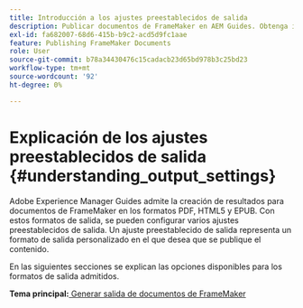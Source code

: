```yaml
---
title: Introducción a los ajustes preestablecidos de salida
description: Publicar documentos de FrameMaker en AEM Guides. Obtenga información sobre cómo generar resultados para documentos de FrameMaker en los formatos PDF, HTML5 y EPUB.
exl-id: fa682007-68d6-415b-b9c2-acd5d9fc1aae
feature: Publishing FrameMaker Documents
role: User
source-git-commit: b78a34430476c15cadacb23d65bd978b3c25bd23
workflow-type: tm+mt
source-wordcount: '92'
ht-degree: 0%

---
```


# Explicación de los ajustes preestablecidos de salida {#understanding_output_settings}

Adobe Experience Manager Guides admite la creación de resultados para documentos de FrameMaker en los formatos PDF, HTML5 y EPUB. Con estos formatos de salida, se pueden configurar varios ajustes preestablecidos de salida. Un ajuste preestablecido de salida representa un formato de salida personalizado en el que desea que se publique el contenido.

En las siguientes secciones se explican las opciones disponibles para los formatos de salida admitidos.

**Tema principal:**[ Generar salida de documentos de FrameMaker](fm-output-generatation.md)
